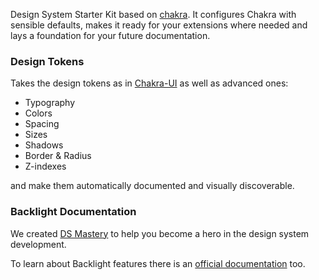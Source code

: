 Design System Starter Kit based on [chakra](https://chakra-ui.com/). It configures Chakra with sensible defaults, makes it ready for your extensions where needed and lays a foundation for your future documentation.

### Design Tokens

Takes the design tokens as in [Chakra-UI](https://chakra-ui.com/docs/theming/theme) as well as advanced ones:

- Typography
- Colors
- Spacing
- Sizes
- Shadows
- Border & Radius
- Z-indexes

and make them automatically documented and visually discoverable.

### Backlight Documentation

We created [DS Mastery](https://backlight.dev/mastery/) to help you become a hero in the design system development.

To learn about Backlight features there is an [official documentation](https://backlight.dev/docs/) too.
